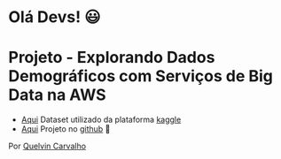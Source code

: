 
#  Olá Devs! :smiley:
# Projeto -  Explorando Dados Demográficos com Serviços de Big Data na AWS

  

- [Aqui](https://www.kaggle.com/datasets/thedevastator/fifa-world-cup-anomaly-detection-in-player-ratin) Dataset utilizado da plataforma [kaggle](https://www.kaggle.com/)
- [Aqui](https://github.com/Quelvin/dio-athena-projeto) Projeto no [github](https://github.com) :file_folder:

Por [Quelvin Carvalho](https://www.linkedin.com/in/quelvin-carvalho-5b9b40102/)
